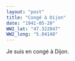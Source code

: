 ```yaml
---
layout: "post"
title: "Congé à Dijon"
date: "1941-05-20"
WW2_lat: "47.322047"
WW2_long: "5.04148"
---
```


Je suis en congé à Dijon.


<div class="histoire"></div>

<div class="commentaire"></div>